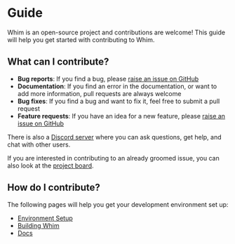 # Guide

Whim is an open-source project and contributions are welcome! This guide will help you get started with contributing to Whim.

## What can I contribute?

- **Bug reports**: If you find a bug, please [raise an issue on GitHub](https://github.com/dalyIsaac/Whim/issues/new/choose)
- **Documentation**: If you find an error in the documentation, or want to add more information, pull requests are always welcome
- **Bug fixes**: If you find a bug and want to fix it, feel free to submit a pull request
- **Feature requests**: If you have an idea for a new feature, please [raise an issue on GitHub](https://github.com/dalyIsaac/Whim/issues/new/choose)

There is also a [Discord server](https://discord.gg/gEFq9wr7jb) where you can ask questions, get help, and chat with other users.

If you are interested in contributing to an already groomed issue, you can also look at the [project board](https://github.com/users/dalyIsaac/projects/2/views/7).

## How do I contribute?

The following pages will help you get your development environment set up:

- [Environment Setup](environment-setup.md)
- [Building Whim](building-whim.md)
- [Docs](docs.md)
